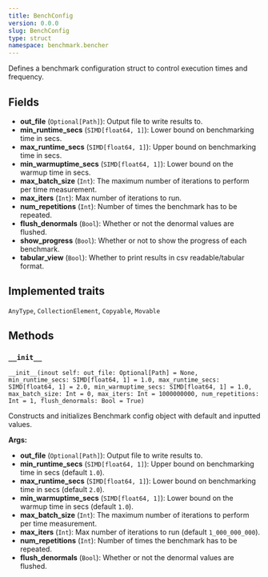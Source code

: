 ```yaml
---
title: BenchConfig
version: 0.0.0
slug: BenchConfig
type: struct
namespace: benchmark.bencher
---
```


<section class='mojo-docs'>

Defines a benchmark configuration struct to control execution times and
frequency.

## Fields

- ​<b>out_file</b> (`Optional[Path]`): Output file to write results to.
- ​<b>min_runtime_secs</b> (`SIMD[float64, 1]`): Lower bound on benchmarking time
  in secs.
- ​<b>max_runtime_secs</b> (`SIMD[float64, 1]`): Upper bound on benchmarking time
  in secs.
- ​<b>min_warmuptime_secs</b> (`SIMD[float64, 1]`): Lower bound on the warmup time
  in secs.
- ​<b>max_batch_size</b> (`Int`): The maximum number of iterations to perform per
  time measurement.
- ​<b>max_iters</b> (`Int`): Max number of iterations to run.
- ​<b>num_repetitions</b> (`Int`): Number of times the benchmark has to be
  repeated.
- ​<b>flush_denormals</b> (`Bool`): Whether or not the denormal values are
  flushed.
- ​<b>show_progress</b> (`Bool`): Whether or not to show the progress of each
  benchmark.
- ​<b>tabular_view</b> (`Bool`): Whether to print results in csv readable/tabular
  format.

## Implemented traits

`AnyType`,
`CollectionElement`,
`Copyable`,
`Movable`

## Methods

### `__init__`

<div class='mojo-function-detail'>

<div class="mojo-function-sig">

```mojo
__init__(inout self: out_file: Optional[Path] = None, min_runtime_secs: SIMD[float64, 1] = 1.0, max_runtime_secs: SIMD[float64, 1] = 2.0, min_warmuptime_secs: SIMD[float64, 1] = 1.0, max_batch_size: Int = 0, max_iters: Int = 1000000000, num_repetitions: Int = 1, flush_denormals: Bool = True)
```

</div>

Constructs and initializes Benchmark config object with default and inputted values.

**Args:**

- ​<b>out_file</b> (`Optional[Path]`): Output file to write results to.
- ​<b>min_runtime_secs</b> (`SIMD[float64, 1]`): Upper bound on benchmarking time
  in secs (default `1.0`).
- ​<b>max_runtime_secs</b> (`SIMD[float64, 1]`): Lower bound on benchmarking time
  in secs (default `2.0`).
- ​<b>min_warmuptime_secs</b> (`SIMD[float64, 1]`): Lower bound on the warmup time
  in secs (default `1.0`).
- ​<b>max_batch_size</b> (`Int`): The maximum number of iterations to perform per
  time measurement.
- ​<b>max_iters</b> (`Int`): Max number of iterations to run (default
  `1_000_000_000`).
- ​<b>num_repetitions</b> (`Int`): Number of times the benchmark has to be
  repeated.
- ​<b>flush_denormals</b> (`Bool`): Whether or not the denormal values are
  flushed.

</div>

</section>
